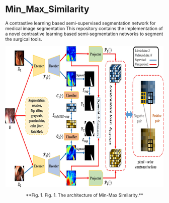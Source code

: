 # Min_Max_Similarity
A contrastive learning based semi-supervised segmentation network for medical image segmentation
This repository contains the implementation of a novel contrastive learning based semi-segmentation networks to segment the surgical tools.
<div align=center><img src="https://github.com/AngeLouCN/Min_Max_Similarity/blob/main/img/mms.jpg" width="1000" height="450" alt="Result"/></div>
<p align="center">**Fig. 1. Fig. 1. The architecture of Min-Max Similarity.**</p>
